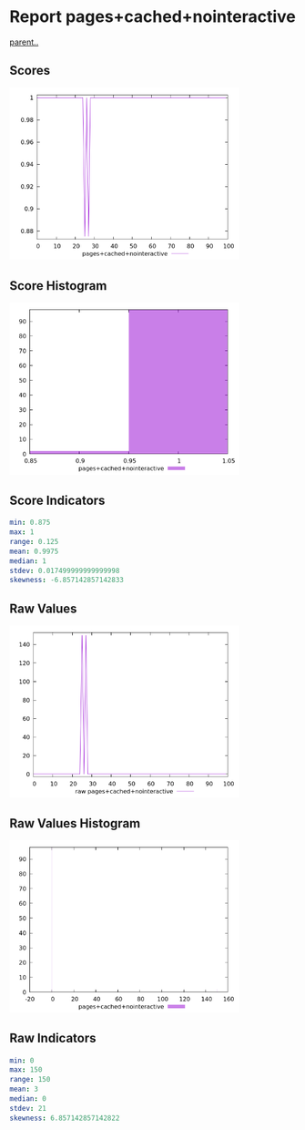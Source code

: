 # Report pages+cached+nointeractive

[parent..](./..)  


## Scores

![score](./score.png)  

## Score Histogram

![hist](./hist.png)  

## Score Indicators

```yaml
min: 0.875
max: 1
range: 0.125
mean: 0.9975
median: 1
stdev: 0.017499999999999998
skewness: -6.857142857142833

```

## Raw Values

![raw](./raw.png)  

## Raw Values Histogram

![raw hist](./raw_hist.png)  

## Raw Indicators

```yaml
min: 0
max: 150
range: 150
mean: 3
median: 0
stdev: 21
skewness: 6.857142857142822

```

<style>
  img {
    max-width: 80%;
  }
</style>
      
